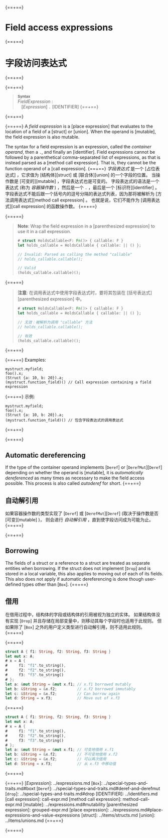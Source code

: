 {==+==}
# Field access expressions
{==+==}
# 字段访问表达式
{==+==}


{==+==}
> **<sup>Syntax</sup>**\
> _FieldExpression_ :\
> &nbsp;&nbsp; [_Expression_] `.` [IDENTIFIER]
{==+==}

{==+==}


{==+==}
A *field expression* is a [place expression] that evaluates to the location of a field of a [struct] or [union].
When the operand is [mutable], the field expression is also mutable.

The syntax for a field expression is an expression, called the *container operand*, then a `.`, and finally an [identifier].
Field expressions cannot be followed by a parenthetical comma-separated list of expressions, as that is instead parsed as a [method call expression].
That is, they cannot be the function operand of a [call expression].
{==+==}
*字段表达式* 是一个 [占位表达式] ，它求值为 [结构体][struct] 或 [联合体][union] 的一个字段的位置。
当操作数是 [可变的][mutable] ，字段表达式也是可变的。
字段表达式的语法是一个表达式 (称为 *容器操作数* ) ，然后是一个 `.` ，最后是一个 [标识符][identifier] 。
字段表达式不能后跟一个括号内的逗号分隔的表达式列表，因为那将被解析为 [方法调用表达式][method call expression] 。
也就是说，它们不能作为 [调用表达式][call expression] 的函数操作数。
{==+==}


{==+==}
> **Note**: Wrap the field expression in a [parenthesized expression] to use it in a call expression.
>
> ```rust
> # struct HoldsCallable<F: Fn()> { callable: F }
> let holds_callable = HoldsCallable { callable: || () };
>
> // Invalid: Parsed as calling the method "callable"
> // holds_callable.callable();
>
> // Valid
> (holds_callable.callable)();
> ```
{==+==}
> **注意**: 在调用表达式中使用字段表达式时，要将其包装在 [括号表达式][parenthesized expression] 中。
> 
> ```rust
> # struct HoldsCallable<F: Fn()> { callable: F }
> let holds_callable = HoldsCallable { callable: || () };
>
> // 无效：被解析为调用 "callable" 方法
> // holds_callable.callable();
> 
> // 有效
> (holds_callable.callable)();
> ```
{==+==}


{==+==}
Examples:

<!-- ignore: needs lots of support code -->
```rust,ignore
mystruct.myfield;
foo().x;
(Struct {a: 10, b: 20}).a;
(mystruct.function_field)() // Call expression containing a field expression
```
{==+==}
示例:

<!-- ignore: needs lots of support code -->
```rust,ignore
mystruct.myfield;
foo().x;
(Struct {a: 10, b: 20}).a;
(mystruct.function_field)() // 包含字段表达式的调用表达式
```
{==+==}


{==+==}
## Automatic dereferencing

If the type of the container operand implements [`Deref`] or [`DerefMut`][`Deref`] depending on whether the operand is [mutable], it is *automatically dereferenced* as many times as necessary to make the field access possible.
This process is also called *autoderef* for short.
{==+==}
## 自动解引用

如果容器操作数的类型实现了 [`Deref`] 或 [`DerefMut`][`Deref`] (取决于操作数是否 [可变][mutable] )，
则会进行 *自动解引用* ，直到使字段访问成为可能为止。
{==+==}


{==+==}
## Borrowing

The fields of a struct or a reference to a struct are treated as separate entities when borrowing.
If the struct does not implement [`Drop`] and is stored in a local variable, this also applies to moving out of each of its fields.
This also does not apply if automatic dereferencing is done though user-defined types other than [`Box`].
{==+==}
## 借用

在借用过程中，结构体的字段或结构体的引用被视为独立的实体。
如果结构体没有实现 [`Drop`] 并且存储在局部变量中，则移动其每个字段时也适用于此规则。
但如果除了 [`Box`] 之外的用户定义类型进行自动解引用，则不适用此规则。
{==+==}


{==+==}
```rust
struct A { f1: String, f2: String, f3: String }
let mut x: A;
# x = A {
#     f1: "f1".to_string(),
#     f2: "f2".to_string(),
#     f3: "f3".to_string()
# };
let a: &mut String = &mut x.f1; // x.f1 borrowed mutably
let b: &String = &x.f2;         // x.f2 borrowed immutably
let c: &String = &x.f2;         // Can borrow again
let d: String = x.f3;           // Move out of x.f3
```
{==+==}
```rust
struct A { f1: String, f2: String, f3: String }
let mut x: A;
# x = A {
#     f1: "f1".to_string(),
#     f2: "f2".to_string(),
#     f3: "f3".to_string()
# };
let a: &mut String = &mut x.f1; // 可变地借用 x.f1
let b: &String = &x.f2;         // 不可变地借用 x.f2
let c: &String = &x.f2;         // 可以再次借用
let d: String = x.f3;           // 从 x.f3 中移动值
```
{==+==}


{==+==}
[_Expression_]: ../expressions.md
[`Box`]: ../special-types-and-traits.md#boxt
[`Deref`]: ../special-types-and-traits.md#deref-and-derefmut
[`drop`]: ../special-types-and-traits.md#drop
[IDENTIFIER]: ../identifiers.md
[call expression]: call-expr.md
[method call expression]: method-call-expr.md
[mutable]: ../expressions.md#mutability
[parenthesized expression]: grouped-expr.md
[place expression]: ../expressions.md#place-expressions-and-value-expressions
[struct]: ../items/structs.md
[union]: ../items/unions.md
{==+==}

{==+==}